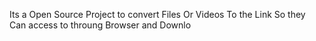 Its a Open Source Project to convert Files Or Videos To the Link So they Can access to throung Browser and Downlo
